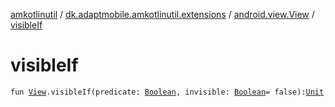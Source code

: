 [amkotlinutil](../../index.md) / [dk.adaptmobile.amkotlinutil.extensions](../index.md) / [android.view.View](index.md) / [visibleIf](visible-if.md)

# visibleIf

`fun `[`View`](https://developer.android.com/reference/android/view/View.html)`.visibleIf(predicate: `[`Boolean`](https://kotlinlang.org/api/latest/jvm/stdlib/kotlin/-boolean/index.html)`, invisible: `[`Boolean`](https://kotlinlang.org/api/latest/jvm/stdlib/kotlin/-boolean/index.html)` = false): `[`Unit`](https://kotlinlang.org/api/latest/jvm/stdlib/kotlin/-unit/index.html)
